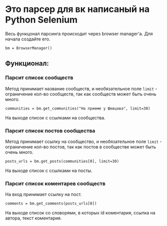 # Это парсер для вк написаный на Python Selenium
Весь функцонал парсинга происходит через browser manager'a. Для начала создайте его.
```
bm = BrowserManager()
```
## Функционал:
### Парсит список сообществ  
Метод принимает название сообществ, и необязательное поле `limit` - ограничение кол-во сообществ, так как сообществ может быть очень много. 
```
communities = bm.get_communities("На приеме у Шевцова", limit=30)
```  
На выходе список с ссылками на сообщества.
### Парсит список постов сообщества  
Метод принимает ссылку на сообщество, и необязательное поле `limit` - ограничение кол-во постов, так как постов в сообществе может быть очень много. 
```
posts_urls = bm.get_posts(communities[0], limit=30)
```
На выходе список с ссылками на посты.
### Парсит список коментарев сообществ
На вход принимает ссылку на пост.
```
comments = bm.get_comments(posts_urls[0])
```
На выходе список со словорями, в которых id коментария, ссылка на автора, текст коментария.